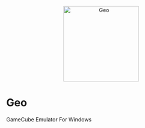 <p align="center">
	<img src="" width="200" height="200" alt="Geo">  
</p>

# Geo
GameCube Emulator For Windows
